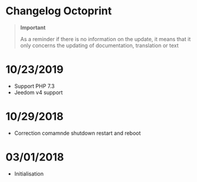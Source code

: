 # Changelog Octoprint

>**Important**
>
>As a reminder if there is no information on the update, it means that it only concerns the updating of documentation, translation or text

# 10/23/2019

- Support PHP 7.3
- Jeedom v4 support

# 10/29/2018

- Correction comamnde shutdown restart and reboot

# 03/01/2018

- Initialisation

